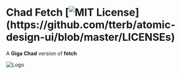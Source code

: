 # Chad Fetch [![MIT License](https://img.shields.io/apm/l/atomic-design-ui.svg?)](https://github.com/tterb/atomic-design-ui/blob/master/LICENSEs)

A **Giga Chad** version of **fetch**

![Logo](https://cdn3.emoji.gg/emojis/8748_gigachad.png)
